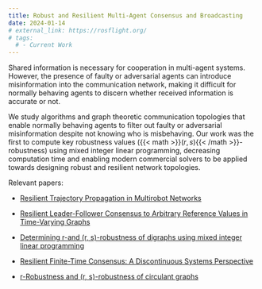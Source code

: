 ```yaml
---
title: Robust and Resilient Multi-Agent Consensus and Broadcasting
date: 2024-01-14
# external_link: https://rosflight.org/
# tags:
  # - Current Work
---
```


Shared information is necessary for cooperation in multi-agent systems. However, the presence of faulty or adversarial agents can introduce misinformation into the communication network, making it difficult for normally behaving agents to discern whether received information is accurate or not.

We study algorithms and graph theoretic communication topologies that enable normally behaving agents to filter out faulty or adversarial misinformation despite not knowing who is misbehaving. Our work was the first to compute key robustness values ({{< math >}}$(r,s)${{< /math >}}-robustness) using mixed integer linear programming, decreasing computation time and enabling modern commercial solvers to be applied towards designing robust and resilient network topologies.

Relevant papers:

* [Resilient Trajectory Propagation in Multirobot Networks](https://doi.org/10.1109/TRO.2021.3127076)

* [Resilient Leader-Follower Consensus to Arbitrary Reference Values in Time-Varying Graphs](https://doi.org/10.1109/TAC.2019.2934954)

* [Determining r-and (r, s)-robustness of digraphs using mixed integer linear programming](https://doi.org/10.1016/j.automatica.2019.108586)

* [Resilient Finite-Time Consensus: A Discontinuous Systems Perspective](https://doi.org/10.23919/ACC45564.2020.9147904)

* [r-Robustness and (r, s)-robustness of circulant graphs](https://doi.org/10.1109/CDC.2017.8264310)